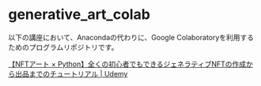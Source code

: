 # generative_art_colab
以下の講座において、Anacondaの代わりに、Google Colaboratoryを利用するためのプログラムリポジトリです。

[【NFTアート × Python】全くの初心者でもできるジェネラティブNFTの作成から出品までのチュートリアル | Udemy](https://www.udemy.com/course/generative-nft/?referralCode=3F804CAE2E1361EAE47A)



